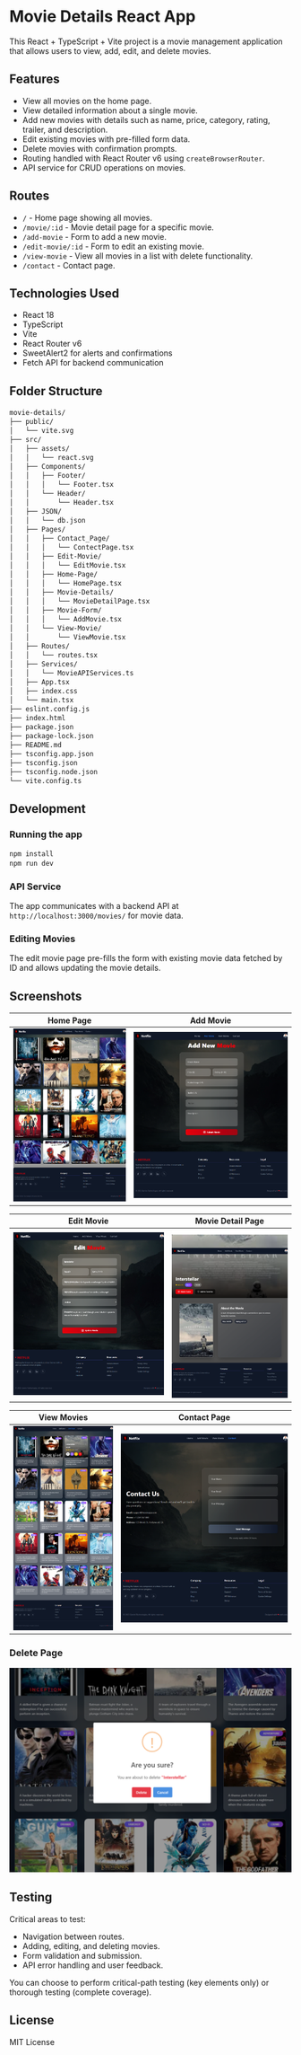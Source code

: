 # Movie Details React App

This React + TypeScript + Vite project is a movie management application that allows users to view, add, edit, and delete movies.

## Features

- View all movies on the home page.
- View detailed information about a single movie.
- Add new movies with details such as name, price, category, rating, trailer, and description.
- Edit existing movies with pre-filled form data.
- Delete movies with confirmation prompts.
- Routing handled with React Router v6 using `createBrowserRouter`.
- API service for CRUD operations on movies.

## Routes

- `/` - Home page showing all movies.
- `/movie/:id` - Movie detail page for a specific movie.
- `/add-movie` - Form to add a new movie.
- `/edit-movie/:id` - Form to edit an existing movie.
- `/view-movie` - View all movies in a list with delete functionality.
- `/contact` - Contact page.

## Technologies Used

- React 18
- TypeScript
- Vite
- React Router v6
- SweetAlert2 for alerts and confirmations
- Fetch API for backend communication

## Folder Structure

```
movie-details/
├── public/
│   └── vite.svg
├── src/
│   ├── assets/
│   │   └── react.svg
│   ├── Components/
│   │   ├── Footer/
│   │   │   └── Footer.tsx
│   │   └── Header/
│   │       └── Header.tsx
│   ├── JSON/
│   │   └── db.json
│   ├── Pages/
│   │   ├── Contact_Page/
│   │   │   └── ContectPage.tsx
│   │   ├── Edit-Movie/
│   │   │   └── EditMovie.tsx
│   │   ├── Home-Page/
│   │   │   └── HomePage.tsx
│   │   ├── Movie-Details/
│   │   │   └── MovieDetailPage.tsx
│   │   ├── Movie-Form/
│   │   │   └── AddMovie.tsx
│   │   └── View-Movie/
│   │       └── ViewMovie.tsx
│   ├── Routes/
│   │   └── routes.tsx
│   ├── Services/
│   │   └── MovieAPIServices.ts
│   ├── App.tsx
│   ├── index.css
│   └── main.tsx
├── eslint.config.js
├── index.html
├── package.json
├── package-lock.json
├── README.md
├── tsconfig.app.json
├── tsconfig.json
├── tsconfig.node.json
└── vite.config.ts
```

## Development

### Running the app

```bash
npm install
npm run dev
```

### API Service

The app communicates with a backend API at `http://localhost:3000/movies/` for movie data.

### Editing Movies

The edit movie page pre-fills the form with existing movie data fetched by ID and allows updating the movie details.

## Screenshots

| Home Page | Add Movie |
|-----------|-----------|
| ![Home Page](./public/images/Home-Page.png) | ![Add Movie](./public/images/Add-Movie.png) |

| Edit Movie | Movie Detail Page |
|------------|-------------------|
| ![Edit Movie](./public/images/Edit-Movie.png) | ![Movie Detail Page](./public/images/Detail-Page.png) |

| View Movies | Contact Page |
|-------------|--------------|
| ![View Movies](./public/images/View-Page.png) | ![Contact Page](./public/images/Contact-Page.png) |

### Delete Page
![Delete Page](./public/images/Capture.PNG)

## Testing

Critical areas to test:

- Navigation between routes.
- Adding, editing, and deleting movies.
- Form validation and submission.
- API error handling and user feedback.

You can choose to perform critical-path testing (key elements only) or thorough testing (complete coverage).

## License

MIT License
